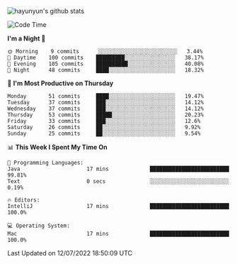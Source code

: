 
![hayunyun's github stats](https://github-readme-stats.vercel.app/api?username=hayunyun&show_icons=true)


<!--START_SECTION:waka-->
![Code Time](http://img.shields.io/badge/Code%20Time-0%20secs-blue)

**I'm a Night 🦉** 

```text
🌞 Morning    9 commits      ░░░░░░░░░░░░░░░░░░░░░░░░░   3.44% 
🌆 Daytime    100 commits    █████████░░░░░░░░░░░░░░░░   38.17% 
🌃 Evening    105 commits    ██████████░░░░░░░░░░░░░░░   40.08% 
🌙 Night      48 commits     ████░░░░░░░░░░░░░░░░░░░░░   18.32%

```
📅 **I'm Most Productive on Thursday** 

```text
Monday       51 commits     ████░░░░░░░░░░░░░░░░░░░░░   19.47% 
Tuesday      37 commits     ███░░░░░░░░░░░░░░░░░░░░░░   14.12% 
Wednesday    37 commits     ███░░░░░░░░░░░░░░░░░░░░░░   14.12% 
Thursday     53 commits     █████░░░░░░░░░░░░░░░░░░░░   20.23% 
Friday       33 commits     ███░░░░░░░░░░░░░░░░░░░░░░   12.6% 
Saturday     26 commits     ██░░░░░░░░░░░░░░░░░░░░░░░   9.92% 
Sunday       25 commits     ██░░░░░░░░░░░░░░░░░░░░░░░   9.54%

```


📊 **This Week I Spent My Time On** 

```text
💬 Programming Languages: 
Java                     17 mins             █████████████████████████   99.81% 
Text                     0 secs              ░░░░░░░░░░░░░░░░░░░░░░░░░   0.19%

🔥 Editors: 
IntelliJ                 17 mins             █████████████████████████   100.0%

💻 Operating System: 
Mac                      17 mins             █████████████████████████   100.0%

```


 Last Updated on 12/07/2022 18:50:09 UTC
<!--END_SECTION:waka-->

<!--
**hayunyun/hayunyun** is a ✨ _special_ ✨ repository because its `README.md` (this file) appears on your GitHub profile.

Here are some ideas to get you started:

- 🔭 I’m currently working on ...
- 🌱 I’m currently learning ...
- 👯 I’m looking to collaborate on ...
- 🤔 I’m looking for help with ...
- 💬 Ask me about ...
- 📫 How to reach me: ...
- 😄 Pronouns: ...
- ⚡ Fun fact: ...
-->
